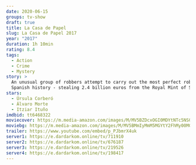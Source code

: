 ```yaml
---
date: 2020-06-15
groups: tv-show
draft: true
title: La Casa de Papel
slug: La Casa de Papel 2017
year: "2017"
duration: 1h 10min
rating: 8.4
tags:
  - Action
  - Crime
  - Mystery
story: >
  An unusual group of robbers attempt to carry out the most perfect robbery in
  Spanish history - stealing 2.4 billion euros from the Royal Mint of Spain.
stars:
  - Úrsula Corberó
  - Álvaro Morte
  - Itziar Ituño
imdbid: tt6468322
moviecover: https://m.media-amazon.com/images/M/MV5BZDcxOGI0MDYtNTc5NS00NDUzLWFkOTItNDIxZjI0OTllNTljXkEyXkFqcGdeQXVyMTMxODk2OTU@._V1_SY1000_CR0,0,674,1000_AL_.jpg
moviebg: https://m.media-amazon.com/images/M/MV5BMmIyMmM5MGYtY2FhMy00MGIzLTkzMWYtZmE3YTIyZWZhZTc1XkEyXkFqcGdeQXVyMTkxNjUyNQ@@._V1_.jpg
trailer: https://www.youtube.com/embed/p_PJbmrX4uk
server1: https://e.dardarkom.online/tv/711910
server2: https://e.dardarkom.online/tv/676187
server3: https://e.dardarkom.online/tv/219526
server4: https://e.dardarkom.online/tv/198417
---
```

